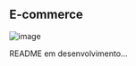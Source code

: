 <h2>E-commerce</h2>

![image](https://user-images.githubusercontent.com/70349830/116648682-f7d14980-a953-11eb-8b87-beb8264d2eb7.png)

README em desenvolvimento...
